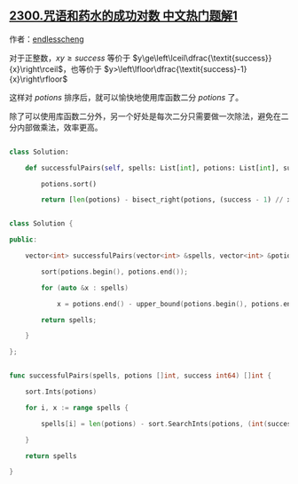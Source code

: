 ## [2300.咒语和药水的成功对数 中文热门题解1](https://leetcode.cn/problems/successful-pairs-of-spells-and-potions/solutions/100000/by-endlesscheng-1kbp)

作者：[endlesscheng](https://leetcode.cn/u/endlesscheng)

对于正整数，$xy\ge\textit{success}$ 等价于 $y\ge\left\lceil\dfrac{\textit{success}}{x}\right\rceil$，也等价于 $y>\left\lfloor\dfrac{\textit{success}-1}{x}\right\rfloor$

这样对 $\textit{potions}$ 排序后，就可以愉快地使用库函数二分 $\textit{potions}$ 了。

除了可以使用库函数二分外，另一个好处是每次二分只需要做一次除法，避免在二分内部做乘法，效率更高。

```Python [sol1-Python3]
class Solution:
    def successfulPairs(self, spells: List[int], potions: List[int], success: int) -> List[int]:
        potions.sort()
        return [len(potions) - bisect_right(potions, (success - 1) // x) for x in spells]
```

```C++ [sol1-C++]
class Solution {
public:
    vector<int> successfulPairs(vector<int> &spells, vector<int> &potions, long long success) {
        sort(potions.begin(), potions.end());
        for (auto &x : spells)
            x = potions.end() - upper_bound(potions.begin(), potions.end(), (success - 1) / x);
        return spells;
    }
};
```

```go [sol1-Go]
func successfulPairs(spells, potions []int, success int64) []int {
	sort.Ints(potions)
	for i, x := range spells {
		spells[i] = len(potions) - sort.SearchInts(potions, (int(success)-1)/x+1)
	}
	return spells
}
```
